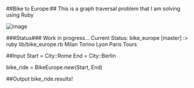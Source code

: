 ##Bike to Europe:##
This is a graph traversal problem that I am solving using Ruby

![image](https://s3-us-west-1.amazonaws.com/bikeeurope/europemap.jpg)

###Status###
Work in progress...
Current Status:
bike_europe [master] :> ruby lib/bike_europe.rb
Milan
Torino
Lyon
Paris
Tours

##Input
Start = City::Rome
End   = City::Berlin

bike_ride = BikeEurope.new(Start, End)

##Output 
 bike_ride.results!
